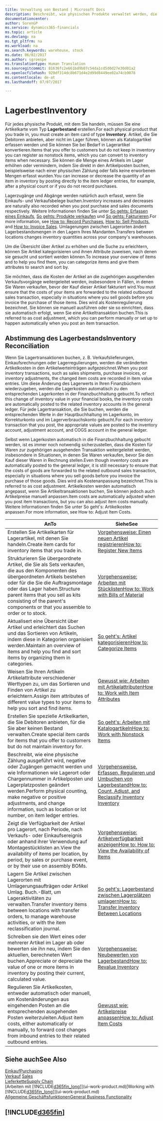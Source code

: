 ```yaml
---
title: Verwaltung von Bestand | Microsoft Docs
description: Beschreibt, wie physischen Produkte verwaltet werden, die Sie im Lagerbestand in Ihrem Lager verwalten.
documentationcenter: 
author: SorenGP
ms.service: dynamics365-financials
ms.topic: article
ms.devlang: na
ms.tgt_pltfrm: na
ms.workload: na
ms.search.keywords: warehouse, stock
ms.date: 06/02/2017
ms.author: sgroespe
ms.translationtype: Human Translation
ms.sourcegitcommit: 81636fc2e661bd9b07c54da1cd5d0d27e30d01a2
ms.openlocfilehash: 920df314dc8b671d4e2d99d8449ee02a74cb9078
ms.contentlocale: de-at
ms.lasthandoff: 07/07/2017

---
```


# <a name="inventory"></a><span data-ttu-id="f0217-103">Lagerbest</span><span class="sxs-lookup"><span data-stu-id="f0217-103">Inventory</span></span>
<span data-ttu-id="f0217-104">Für jedes physische Produkt, mit dem Sie handeln, müssen Sie eine Artikelkarte vom Typ **Lagerbestand** erstellen.</span><span class="sxs-lookup"><span data-stu-id="f0217-104">For each physical product that you trade in, you must create an item card of type **Inventory**.</span></span> <span data-ttu-id="f0217-105">Artikel, die Sie Debitoren anbieten, aber nicht im Lager führen, können als Katalogartikel erfassen werden und Sie können Sie bei Bedarf in Lagerartikel konvertieren.</span><span class="sxs-lookup"><span data-stu-id="f0217-105">Items that you offer to customers but do not keep in inventory you can register as nonstock items, which you can convert to inventory items when necessary.</span></span> <span data-ttu-id="f0217-106">Sie können die Menge eines Artikels im Lager erhöhen oder vermindern, indem Sie direkt in den Artikelposten buchen, beispielsweise nach einer physischen Zählung oder falls keine erworbenen Mengen erfasst wurden.</span><span class="sxs-lookup"><span data-stu-id="f0217-106">You can increase or decrease the quantity of an item in inventory by posting directly to the item ledger entries, for example, after a physical count or if you do not record purchases.</span></span>

<span data-ttu-id="f0217-107">Lagerzugänge und Abgänge werden natürlich auch erfasst, wenn Sie Einkaufs- und Verkaufsbelege buchen.</span><span class="sxs-lookup"><span data-stu-id="f0217-107">Inventory increases and decreases are naturally also recorded when you post purchase and sales documents respectively.</span></span> <span data-ttu-id="f0217-108">Weitere Informationen finden Sie unter [So gehts: Erfassen eines Einkaufs](purchasing-how-record-purchases.md), [So gehts: Produkte verkaufen](sales-how-sell-products.md) und [So gehts: Fakturieren](sales-how-invoice-sales.md).</span><span class="sxs-lookup"><span data-stu-id="f0217-108">For more information, see [How to: Record Purchases](purchasing-how-record-purchases.md), [How to: Sell Products](sales-how-sell-products.md), and [How to: Invoice Sales](sales-how-invoice-sales.md).</span></span> <span data-ttu-id="f0217-109">Umlagerungen zwischen Lagerorten ändert Lagerbestandsmengen in den Lagern Ihres Mandanten.</span><span class="sxs-lookup"><span data-stu-id="f0217-109">Transfers between locations changes inventory quantities across your company's warehouses.</span></span>   

<span data-ttu-id="f0217-110">Um die Übersicht über Artikel zu erhöhen und die Suche zu erleichtern, können Sie Artikel kategorisieren und ihnen Attribute zuweisen, nach denen sie gesucht und sortiert werden können.</span><span class="sxs-lookup"><span data-stu-id="f0217-110">To increase your overview of items and to help you find them, you can categorize items and give them attributes to search and sort by.</span></span>

<span data-ttu-id="f0217-111">Sie möchten, dass die Kosten der Artikel an die zugehörigen ausgehenden Verkaufsvorgänge weitergeleitet werden, insbesondere in Fällen, in denen Sie Waren verkaufen, bevor der Kauf dieser Artikel fakturiert wird.</span><span class="sxs-lookup"><span data-stu-id="f0217-111">You must ensure that the costs of your items are forwarded to the related outbound sales transaction, especially in situations where you sell goods before you invoice the purchase of those items.</span></span> <span data-ttu-id="f0217-112">Dies wird als Kostenregulierung bezeichnet. Sie können sie manuell ausführen oder sie so einrichten, dass sie automatisch erfolgt, wenn Sie eine Artikeltransaktion buchen.</span><span class="sxs-lookup"><span data-stu-id="f0217-112">This is referred to as cost adjustment, which you can perform manually or set up to happen automatically when you post an item transaction.</span></span>

## <a name="inventory-reconciliation"></a><span data-ttu-id="f0217-113">Abstimmung des Lagerbestands</span><span class="sxs-lookup"><span data-stu-id="f0217-113">Inventory Reconciliation</span></span>
<span data-ttu-id="f0217-114">Wenn Sie Lagertransaktionen buchen, z. B. Verkaufslieferungen, Einkaufsrechnungen oder Lagerregulierungen, werden die veränderten Artikelkosten in den Artikelwerteinträgen aufgezeichnet.</span><span class="sxs-lookup"><span data-stu-id="f0217-114">When you post inventory transactions, such as sales shipments, purchase invoices, or inventory adjustments, the changed item costs are recorded in item value entries.</span></span> <span data-ttu-id="f0217-115">Um diese Änderung des Lagerwerts in Ihren Finanzbüchern wiederzugeben, werden die Lagerkosten automatisch zu den entsprechenden Lagerkonten in der Finanzbuchhaltung gebucht.</span><span class="sxs-lookup"><span data-stu-id="f0217-115">To reflect this change of inventory value in your financial books, the inventory costs are automatically posted to the related inventory accounts in the general ledger.</span></span> <span data-ttu-id="f0217-116">Für jede Lagertransaktion, die Sie buchen, werden die entsprechenden Werte in der Hauptbuchhaltung im Lagerkonto, im Korrekturkonto und im Lagerverbrauchskonto gebucht.</span><span class="sxs-lookup"><span data-stu-id="f0217-116">For each inventory transaction that you post, the appropriate values are posted to the inventory account, adjustment account, and COGS account in the general ledger.</span></span>

<span data-ttu-id="f0217-117">Selbst wenn Lagerkosten automatisch in die Finanzbuchhaltung gebucht werden, ist es immer noch notwendig sicherzustellen, dass die Kosten für Waren zur zugehörigen ausgehenden Transaktion weitergeleitet werden, insbesondere in Situationen, in denen Sie Waren verkaufen, bevor Sie den Kauf dieser Waren in Rechnung stellen.</span><span class="sxs-lookup"><span data-stu-id="f0217-117">Even though inventory costs are automatically posted to the general ledger, it is still necessary to ensure that the costs of goods are forwarded to the related outbound sales transaction, especially in situations where you sell goods before you invoice the purchase of those goods.</span></span> <span data-ttu-id="f0217-118">Dies wird als Kostenanpassung bezeichnet.</span><span class="sxs-lookup"><span data-stu-id="f0217-118">This is referred to as cost adjustment.</span></span> <span data-ttu-id="f0217-119">Artikelkosten werden automatisch angepasst, wenn Sie Artikeltransaktionen buchen, Sie können jedoch auch Artikelpreise manuell anpassen.</span><span class="sxs-lookup"><span data-stu-id="f0217-119">Item costs are automatically adjusted when you post item transactions, but you can also adjust item costs manually.</span></span> <span data-ttu-id="f0217-120">Weitere Informationen finden Sie unter So geht's: Artikelkosten anpassen.</span><span class="sxs-lookup"><span data-stu-id="f0217-120">For more information, see How to: Adjust Item Costs.</span></span>

|<span data-ttu-id="f0217-121">An</span><span class="sxs-lookup"><span data-stu-id="f0217-121">To</span></span> |<span data-ttu-id="f0217-122">Siehe</span><span class="sxs-lookup"><span data-stu-id="f0217-122">See</span></span> |
|---|----|
|<span data-ttu-id="f0217-123">Erstellen Sie Artikelkarten für Lagerartikel, mit denen Sie handeln.</span><span class="sxs-lookup"><span data-stu-id="f0217-123">Create item cards for inventory items that you trade in.</span></span>|[<span data-ttu-id="f0217-124">Vorgehensweise: Einen neuen Artikel registrieren</span><span class="sxs-lookup"><span data-stu-id="f0217-124">How to: Register New Items</span></span>](inventory-how-register-new-items.md)|
|<span data-ttu-id="f0217-125">Strukturieren Sie übergeordnete Artikel, die Sie als Sets verkaufen, die aus den Komponenten des übergeordneten Artikels bestehen oder für die Sie die Auftragsmontage oder das Lager haben.</span><span class="sxs-lookup"><span data-stu-id="f0217-125">Structure parent items that you sell as kits consisting of the parent's components or that you assemble to order or to stock.</span></span>|[<span data-ttu-id="f0217-126">Vorgehensweise: Arbeiten mit Stücklisten</span><span class="sxs-lookup"><span data-stu-id="f0217-126">How to: Work with Bills of Material</span></span>](inventory-how-work-BOMs.md)|
|<span data-ttu-id="f0217-127">Aktualisert eine Übersicht über Artikel und erleichtert das Suchen und das Sortieren von Artikeln, indem diese in Kategorien organisiert werden.</span><span class="sxs-lookup"><span data-stu-id="f0217-127">Maintain an overview of items and help you find and sort items by organizing them in categories.</span></span>|[<span data-ttu-id="f0217-128">So geht's: Artikel kategorisieren</span><span class="sxs-lookup"><span data-stu-id="f0217-128">How to: Categorize Items</span></span>](inventory-how-categorize-items.md)|
|<span data-ttu-id="f0217-129">Weisen Sie Ihren Artikeln Artikelattribute verschiedener Werttypen zu, um das Sortieren und Finden von Artikel zu erleichtern.</span><span class="sxs-lookup"><span data-stu-id="f0217-129">Assign item attributes of different value types to your items to help you sort and find items.</span></span>|[<span data-ttu-id="f0217-130">Gewusst wie: Arbeiten mit Artikelattributen</span><span class="sxs-lookup"><span data-stu-id="f0217-130">How to: Work with Item Attributes</span></span>](inventory-how-work-item-attributes.md)|
|<span data-ttu-id="f0217-131">Erstellen Sie spezielle Artikelkarten, die Sie Debitoren anbieten, für die Sie aber keinen Bestand verwalten.</span><span class="sxs-lookup"><span data-stu-id="f0217-131">Create special item cards for items that you offer to customers but do not maintain inventory for.</span></span>|[<span data-ttu-id="f0217-132">So geht's: Arbeiten mit Katalogartikeln</span><span class="sxs-lookup"><span data-stu-id="f0217-132">How to: Work with Nonstock Items</span></span>](inventory-how-work-nonstock-items.md)|
|<span data-ttu-id="f0217-133">Beschreibt, wie eine physische Zählung ausgeführt wird, negative oder Zugängen gemacht werden und wie Informationen wie Lagerort oder Chargennummer in Artikelposten und Lagerplatzposten geändert werden.</span><span class="sxs-lookup"><span data-stu-id="f0217-133">Perform physical counting, make negative or positive adjustments, and change information, such as location or lot number, on item ledger entries.</span></span>|[<span data-ttu-id="f0217-134">Vorgehensweise. Erfassen, Regulieren und Umbuchen von Lagerbestand</span><span class="sxs-lookup"><span data-stu-id="f0217-134">How to: Count, Adjust, and Reclassify Inventory Inventory</span></span>](inventory-how-count-adjust-reclassify.md)|
|<span data-ttu-id="f0217-135">Zeigt die Verfügbarkeit der Artikel pro Lagerort, nach Periode, nach Verkaufs- oder Einkaufsereignis oder anhand ihrer Verwendung auf Montagestücklisten an.</span><span class="sxs-lookup"><span data-stu-id="f0217-135">View the availability of items per location, by period, by sales or purchase event, or by their use on assembly BOMs.</span></span>|[<span data-ttu-id="f0217-136">Vorgehensweise: Artikelverfügbarkeit anzeigen</span><span class="sxs-lookup"><span data-stu-id="f0217-136">How to: How to: View the Availability of Items</span></span>](inventory-how-availability-overview.md)|
|<span data-ttu-id="f0217-137">Lagern Sie Artikel zwischen Lagerorten mit Umlagerungsaufträgen oder Artikel Umlag. Buch.-Blatt, um Lageraktivitäten zu verwalten.</span><span class="sxs-lookup"><span data-stu-id="f0217-137">Transfer inventory items between locations with transfer orders, to manage warehouse activities, or with the item reclassification journal.</span></span>|[<span data-ttu-id="f0217-138">So geht's: Lagerbestand zwischen Lagerplätzen umlagern</span><span class="sxs-lookup"><span data-stu-id="f0217-138">How to: Transfer Inventory Between Locations</span></span>](inventory-how-transfer-between-locations.md)|
|<span data-ttu-id="f0217-139">Schreiben sie den Wert eines oder mehrerer Artikel im Lager ab oder bewerten sie ihn neu, indem Sie den aktuellen, berechneten Wert buchen.</span><span class="sxs-lookup"><span data-stu-id="f0217-139">Appreciate or depreciate the value of one or more items in inventory by posting their current, calculated value.</span></span>|[<span data-ttu-id="f0217-140">Vorgehensweise: Neubewerten von Lagerbestand</span><span class="sxs-lookup"><span data-stu-id="f0217-140">How to: Revalue Inventory</span></span>](inventory-how-revalue-inventory.md)|
|<span data-ttu-id="f0217-141">Regulieren Sie Artikelkosten, entweder automatisch oder manuell, um Kostenänderungen aus eingehenden Posten an die entsprechenden ausgehenden Posten weiterzuleiten.</span><span class="sxs-lookup"><span data-stu-id="f0217-141">Adjust item costs, either automatically or manually, to forward cost changes from inbound entries to their related outbound entries.</span></span>|[<span data-ttu-id="f0217-142">Gewusst wie: Artikelpreise anpassen</span><span class="sxs-lookup"><span data-stu-id="f0217-142">How to: Adjust Item Costs</span></span>](inventory-how-adjust-item-costs.md)|

## <a name="see-also"></a><span data-ttu-id="f0217-143">Siehe auch</span><span class="sxs-lookup"><span data-stu-id="f0217-143">See Also</span></span>  
[<span data-ttu-id="f0217-144">Einkauf</span><span class="sxs-lookup"><span data-stu-id="f0217-144">Purchasing</span></span>](purchasing-manage-purchasing.md)  
<span data-ttu-id="f0217-145">[Verkauf](sales-manage-sales.md)  </span><span class="sxs-lookup"><span data-stu-id="f0217-145">[Sales](sales-manage-sales.md)  </span></span>  
[<span data-ttu-id="f0217-146">Lieferkette</span><span class="sxs-lookup"><span data-stu-id="f0217-146">Supply Chain</span></span>](madeira-supply-chain.md)  
<span data-ttu-id="f0217-147">[Arbeiten mit [!INCLUDE[d365fin_long](includes/d365fin_long_md.md)]](ui-work-product.md)</span><span class="sxs-lookup"><span data-stu-id="f0217-147">[Working with [!INCLUDE[d365fin_long](includes/d365fin_long_md.md)]](ui-work-product.md)</span></span>  
[<span data-ttu-id="f0217-148">Allgemeine Geschäftsfunktionen</span><span class="sxs-lookup"><span data-stu-id="f0217-148">General Business Functionality</span></span>](ui-across-business-areas.md)

## [!INCLUDE[d365fin](includes/free_trial_md.md)]

